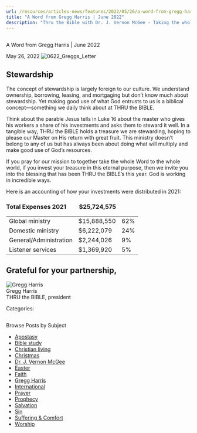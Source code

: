 ```yaml
---
url: /resources/articles-news/features/2022/05/26/a-word-from-gregg-harris-june-2022
title: "A Word from Gregg Harris | June 2022"
description: "Thru the Bible with Dr. J. Vernon McGee - Taking the whole Word to the whole world"
---
```







## 
 A Word from Gregg Harris | June 2022


May 26, 2022
![](https://www.ttb.org/images/default-source/features-and-news/0622_greggs_letter05540959-ad15-4f90-b7b5-62a73aa96ddd.jpg?sfvrsn=e87e1816_1 "0622_Greggs_Letter")




## Stewardship

The concept of stewardship is largely foreign to our culture. We understand ownership, borrowing, leasing, and mortgaging but don’t know much about stewardship. Yet making good use of what God entrusts to us is a biblical concept—something we daily think about at THRU the BIBLE. 

Think about the parable Jesus tells in Luke 16 about the master who gives his workers a share of his investments and asks them to steward it well. In a tangible way, THRU the BIBLE holds a treasure we are stewarding, hoping to please our Master on His return with great fruit. This ministry doesn’t belong to any of us but has always been about doing what will multiply and make good use of God’s resources. 

If you pray for our mission to together take the whole Word to the whole world, if you invest your treasure in this eternal purpose, then we invite you into the blessing that has been THRU the BIBLE’s this year. God is working in incredible ways. 

Here is an accounting of how your investments were distributed in 2021:

### Total Expenses 2021         $25,724,575

|  |  |  |
| --- | --- | --- |
| Global ministry | $15,888,550 | 62% |
| Domestic ministry | $6,222,079 | 24% |
| General/Administration | $2,244,026 | 9% |
| Listener services | $1,369,920 | 5% |
## Grateful for your partnership,

![Gregg Harris ](/images/default-source/default-album/gregg-harris.jpg?sfvrsn=38591e16_0 "Gregg Harris ")  
Gregg Harris  
THRU the BIBLE, president 



Categories: 









## 
 Browse Posts by Subject


* [Apostasy](/resources/articles-news/-in-tags/tags/Apostasy)
* [Bible study](/resources/articles-news/-in-tags/tags/Bible-study)
* [Christian living](/resources/articles-news/-in-tags/tags/Christian-living)
* [Christmas](/resources/articles-news/-in-tags/tags/Christmas)
* [Dr. J. Vernon McGee](/resources/articles-news/-in-tags/tags/Dr-J-Vernon-McGee)
* [Easter](/resources/articles-news/-in-tags/tags/easter)
* [Faith](/resources/articles-news/-in-tags/tags/Faith)
* [Gregg Harris](/resources/articles-news/-in-tags/tags/Gregg-Harris)
* [International](/resources/articles-news/-in-tags/tags/International)
* [Prayer](/resources/articles-news/-in-tags/tags/prayer)
* [Prophecy](/resources/articles-news/-in-tags/tags/Prophecy)
* [Salvation](/resources/articles-news/-in-tags/tags/Salvation)
* [Sin](/resources/articles-news/-in-tags/tags/sin)
* [Suffering & Comfort](/resources/articles-news/-in-tags/tags/Suffering-Comfort)
* [Worship](/resources/articles-news/-in-tags/tags/worship)






